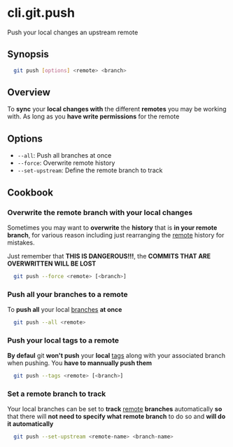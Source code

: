 # cli.git.push

Push your local changes an upstream remote

## Synopsis

```sh
  git push [options] <remote> <branch>
```

## Overview

To **sync** your **local changes with** the different **remotes** you may be
working with. As long as you **have write permissions** for the remote

## Options

- `--all`: Push all branches at once
- `--force`: Overwrite remote history
- `--set-upstream`: Define the remote branch to track

## Cookbook

### Overwrite the remote branch with your local changes

Sometimes you may want to **overwrite** the **history** that is **in your
remote branch**, for various reason including just rearranging the [remote](./95us.md)
history for mistakes.

Just remember that **THIS IS DANGEROUS!!!**, the **COMMITS THAT ARE OVERWRITTEN
WILL BE LOST**

```sh
  git push --force <remote> [<branch>]
```

### Push all your branches to a remote

To **push all** your local [branches](./j4in.md) **at once**

```sh
  git push --all <remote>
```

### Push your local tags to a remote

**By defaul** git **won't push** your **local** [tags](./hs8c.md) along with your
associated branch when pushing. You **have to mannually push them**

```sh
  git push --tags <remote> [<branch>]
```

### Set a remote branch to track

Your local branches can be set to **track** [remote](./95us.md) **branches**
automatically **so** that there will **not need to specify what remote branch**
to do so and **will do it automatically**

```sh
  git push --set-upstream <remote-name> <branch-name>
```
